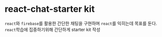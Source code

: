 # react-chat-starter kit

`react`와 `firebase`를 활용한 간단한 채팅을 구현하며 `react`를 익히는데 목표를 둔다. `react`학습에 집중하기위해 간단하게 starter kit 작성
